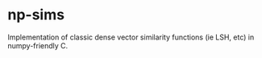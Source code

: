 # np-sims

Implementation of classic dense vector similarity functions (ie LSH, etc) in numpy-friendly C.
